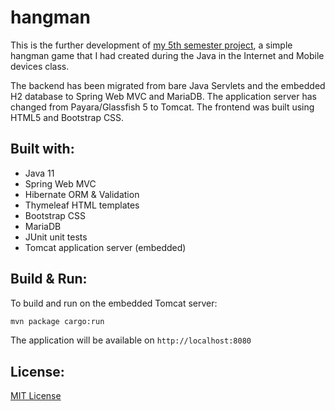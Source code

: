 # hangman

This is the further development of [my 5th semester project](https://github.com/kmolski/hangman-javaEE), a simple
hangman game that I had created during the Java in the Internet and Mobile devices class.

The backend has been migrated from bare Java Servlets and the embedded H2 database to Spring Web MVC and MariaDB.
The application server has changed from Payara/Glassfish 5 to Tomcat.
The frontend was built using HTML5 and Bootstrap CSS.

Built with:
-----------

- Java 11
- Spring Web MVC
- Hibernate ORM & Validation
- Thymeleaf HTML templates
- Bootstrap CSS
- MariaDB
- JUnit unit tests
- Tomcat application server (embedded)

Build & Run:
-----------

To build and run on the embedded Tomcat server:
```sh
mvn package cargo:run
```

The application will be available on `http://localhost:8080`

License:
--------

[MIT License](https://opensource.org/licenses/MIT)
